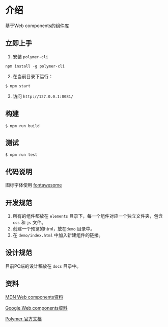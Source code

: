 # 介绍
基于Web components的组件库


## 立即上手

1. 安装 `polymer-cli`
```
npm install -g polymer-cli
```

2. 在当前目录下运行：
```
$ npm start
```

3. 访问 `http://127.0.0.1:8081/`

## 构建

```
$ npm run build
```

## 测试

```
$ npm run test
```

## 代码说明

图标字体使用 [fontawesome](http://fontawesome.dashgame.com/)

## 开发规范

1. 所有的组件都放在 `elements` 目录下，每一个组件对应一个独立文件夹，包含 `css` 和 `js` 文件。
2. 创建一个预览的html，放在`demo` 目录中。
3. 在 `demo/index.html` 中加入新建组件的链接。

## 设计规范

目前PC端的设计稿放在 `docs` 目录中。

## 资料

[MDN Web components资料](https://developer.mozilla.org/zh-CN/docs/Web/Web_Components)

[Google Web components资料](https://developers.google.com/web/fundamentals/)

[Polymer 官方文档](https://polymer-library.polymer-project.org/)

